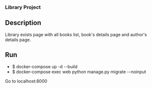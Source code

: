 ### Library Project

## Description

Library exists page with all books list, book's details page and author's details page.

## Run

* $ docker-compose up -d --build
* $ docker-compose exec web python manage.py migrate --noinput

Go to localhost:8000